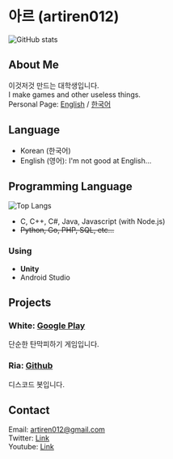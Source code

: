 # 아르 (artiren012)
![GitHub stats](https://github-readme-stats.vercel.app/api?username=artiren012&show_icons=true&theme=dark&rank_icon=github)
## About Me
이것저것 만드는 대학생입니다.  
I make games and other useless things.  
Personal Page: [English](https://artiren012.github.io) / [한국어](https://artiren012.github.io/ko/)

## Language
- Korean (한국어)
- English (영어): I'm not good at English...

## Programming Language
![Top Langs](https://github-readme-stats.vercel.app/api/top-langs/?username=artiren012&layout=compact&theme=dark)  
  - C, C++, C#, Java, Javascript (with Node.js)
  - ~~Python, Go, PHP, SQL, etc...~~

### Using
  - **Unity**
  - Android Studio

## Projects
### White: [Google Play](https://play.google.com/store/apps/details?id=com.arti.white)
단순한 탄막피하기 게임입니다.
### Ria: [Github](https://github.com/artiren012/Ria)
디스코드 봇입니다.

## Contact
Email: artiren012@gmail.com  
Twitter: [Link](https://twitter.com/artiren012)  
Youtube: [Link](https://youtube.com/@ar012)
